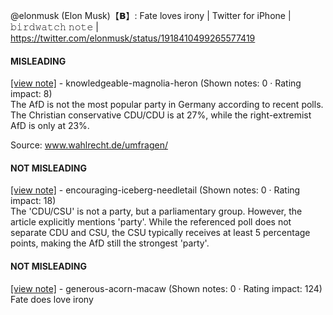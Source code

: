 @elonmusk (Elon Musk)【𝗕】: Fate loves irony | Twitter for iPhone | 𝚋𝚒𝚛𝚍𝚠𝚊𝚝𝚌𝚑 𝚗𝚘𝚝𝚎 | https://twitter.com/elonmusk/status/1918410499265577419

#### MISLEADING

[[view note]](https://x.com/i/birdwatch/n/1918413817543065909) - knowledgeable-magnolia-heron (Shown notes: 0 · Rating impact: 8)\
The AfD is not the most popular party in Germany according to recent polls. The Christian conservative CDU/CDU is at 27%, while the right-extremist AfD is only at 23%.

Source: www.wahlrecht.de/umfragen/

#### NOT MISLEADING

[[view note]](https://x.com/i/birdwatch/n/1918560208244064299) - encouraging-iceberg-needletail (Shown notes: 0 · Rating impact: 18)\
The 'CDU/CSU' is not a party, but a parliamentary group. However, the article explicitly mentions 'party'. While the referenced poll does not separate CDU and CSU, the CSU typically receives at least 5 percentage points, making the AfD still the strongest 'party'.

#### NOT MISLEADING

[[view note]](https://x.com/i/birdwatch/n/1918416228319936883) - generous-acorn-macaw (Shown notes: 0 · Rating impact: 124)\
Fate does love irony

